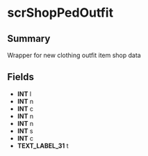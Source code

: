 # scrShopPedOutfit

## Summary
Wrapper for new clothing outfit item shop data

## Fields
* **INT** l
* **INT** n
* **INT** c
* **INT** n
* **INT** n
* **INT** s
* **INT** c
* **TEXT_LABEL_31** t